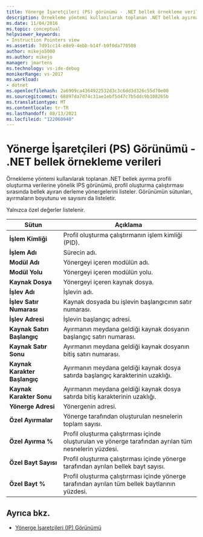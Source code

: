 ```yaml
---
title: Yönerge İşaretçileri (PS) görünümü - .NET bellek örnekleme verileri
description: Örnekleme yöntemi kullanılarak toplanan .NET bellek ayırma profili oluşturma verileri için IPS görünümü, bellek ayıran derleme yönergelerini listeler.
ms.date: 11/04/2016
ms.topic: conceptual
helpviewer_keywords:
- Instruction Pointers view
ms.assetid: 7d91cc14-e8e9-4ebb-b14f-b9f0da770508
author: mikejo5000
ms.author: mikejo
manager: jmartens
ms.technology: vs-ide-debug
monikerRange: vs-2017
ms.workload:
- dotnet
ms.openlocfilehash: 2a6909ca4364922532d3c3c6dd3d326c55d70e00
ms.sourcegitcommit: 68897da7d74c31ae1ebf5d47c7b5ddc9b108265b
ms.translationtype: MT
ms.contentlocale: tr-TR
ms.lasthandoff: 08/13/2021
ms.locfileid: "122060940"
---
```

# <a name="instruction-pointers-ips-view---net-memory-sampling-data"></a>Yönerge İşaretçileri (PS) Görünümü - .NET bellek örnekleme verileri
Örnekleme yöntemi kullanılarak toplanan .NET bellek ayırma profili oluşturma verilerine yönelik IPS görünümü, profil oluşturma çalıştırması sırasında bellek ayıran derleme yönergelerini listeler. Görünümün sütunları, ayırmaların boyutunu ve sayısını da listeletir.

 Yalnızca özel değerler listelenir.

|Sütun|Açıklama|
|------------|-----------------|
|**İşlem Kimliği**|Profil oluşturma çalıştırmanın işlem kimliği (PID).|
|**İşlem Adı**|Sürecin adı.|
|**Modül Adı**|Yönergeyi içeren modülün adı.|
|**Modül Yolu**|Yönergeyi içeren modülün yolu.|
|**Kaynak Dosya**|Yönergeyi içeren kaynak dosya.|
|**İşlev Adı**|İşlevin adı.|
|**İşlev Satır Numarası**|Kaynak dosyada bu işlevin başlangıcının satır numarası.|
|**İşlev Adresi**|İşlevin başlangıç adresi.|
|**Kaynak Satırı Başlangıç**|Ayırmanın meydana geldiği kaynak dosyanın başlangıç satırı numarası.|
|**Kaynak Satır Sonu**|Ayırmanın meydana geldiği kaynak dosyanın bitiş satırı numarası.|
|**Kaynak Karakter Başlangıç**|Ayırmanın meydana geldiği kaynak dosya satırda başlangıç karakterinin uzaklığı.|
|**Kaynak Karakter Sonu**|Ayırmanın meydana geldiği kaynak dosya satırda bitiş karakterinin uzaklığı.|
|**Yönerge Adresi**|Yönergenin adresi.|
|**Özel Ayırmalar**|Yönerge tarafından oluşturulan nesnelerin toplam sayısı.|
|**Özel Ayırma %**|Profil oluşturma çalıştırması içinde oluşturulan ve yönerge tarafından ayrılan tüm nesnelerin yüzdesi.|
|**Özel Bayt Sayısı**|Profil oluşturma çalıştırması içinde yönerge tarafından ayrılan bellek bayt sayısı.|
|**Özel Bayt %**|Profil oluşturma çalıştırması içinde yönerge tarafından ayrılan tüm bellek baytlarının yüzdesi.|

## <a name="see-also"></a>Ayrıca bkz.
- [Yönerge İşaretçileri (IP) Görünümü](../profiling/instruction-pointers-ips-view-sampling-data.md)
